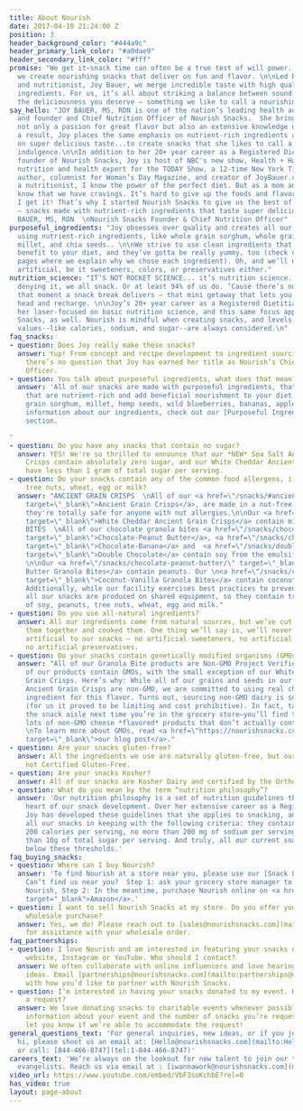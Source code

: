 ```yaml
---
title: About Nourish
date: 2017-04-10 21:24:00 Z
position: 3
header_background_color: "#444a9c"
header_primary_link_color: "#a0dae9"
header_secondary_link_color: "#fff"
promise: "We get it—snack time can often be a true test of will power. That’s why
  we create nourishing snacks that deliver on fun and flavor. \n\nLed by our founder
  and nutritionist, Joy Bauer, we merge incredible taste with high quality, purposeful
  ingredients. For us, it’s all about striking a balance between sound nutrition and
  the deliciousness you deserve – something we like to call a nourishing indulgence."
say_hello: "JOY BAUER, MS, RDN is one of the nation’s leading health authorities,
  and founder and Chief Nutrition Officer of Nourish Snacks.  She brings to the table
  not only a passion for great flavor but also an extensive knowledge of health. As
  a result, Joy places the same emphasis on nutrient-rich ingredients as she does
  on super delicious taste...to create snacks that she likes to call a nourishing
  indulgence.\n\nIn addition to her 20+ year career as a Registered Dietitian and
  founder of Nourish Snacks, Joy is host of NBC's new show, Health + Happiness, the
  nutrition and health expert for the TODAY Show, a 12-time New York Times best-selling
  author, columnist for Woman’s Day Magazine, and creator of JoyBauer.com.\n\n“As
  a nutritionist, I know the power of the perfect diet. But as a mom and foodie, I
  know that we have cravings. It’s hard to give up the foods and flavors we love –
  I get it! That’s why I started Nourish Snacks to give us the best of both worlds
  – snacks made with nutrient-rich ingredients that taste super delicious.”  \n\n~JOY
  BAUER, MS, RDN  \nNourish Snacks Founder & Chief Nutrition Officer"
purposeful_ingredients: "Joy obsesses over quality and creates all our snack recipes
  using nutrient-rich ingredients, like whole grain sorghum, whole grain oats, quinoa,
  millet, and chia seeds.. \n\nWe strive to use clean ingredients that add nutritive
  benefit to your diet, and they’ve gotta be really yummy, too (check out our product
  pages where we explain why we chose each ingredient). Oh, and we’ll never add anything
  artificial, be it sweeteners, colors, or preservatives either."
nutrition_science: "IT’S NOT ROCKET SCIENCE... it’s nutrition science. There’s no
  denying it, we all snack. Or at least 94% of us do. ‘Cause there’s nothing like
  that moment a snack break delivers – that mini getaway that lets you clear your
  head and recharge. \n\nJoy’s 20+ year career as a Registered Dietitian has kept
  her laser-focused on basic nutrition science, and this same focus applies at Nourish
  Snacks, as well. Nourish is mindful when creating snacks, and levels of key nutritional
  values--like calories, sodium, and sugar--are always considered.\n"
faq_snacks:
- question: Does Joy really make these snacks?
  answer: Yup! From concept and recipe development to ingredient sourcing and production,
    there’s no question that Joy has earned her title as Nourish’s Chief Nutrition
    Officer.
- question: You talk about purposeful ingredients, what does that mean?
  answer: 'All of our snacks are made with purposeful ingredients, that is, ingredients
    that are nutrient-rich and add beneficial nourishment to your diet (think: whole
    grain sorghum, millet, hemp seeds, wild blueberries, bananas, apples). For specific
    information about our ingredients, check out our [Purposeful Ingredients](/about#beliefs)
    section.

'
- question: Do you have any snacks that contain no sugar?
  answer: YES! We're so thrilled to announce that our *NEW* Sea Salt Ancient Grain
    Crisps contain absolutely zero sugar, and our White Cheddar Ancient Grain Crisps
    have less than 1 gram of total sugar per serving.
- question: Do your snacks contain any of the common food allergens, i.e. soy, peanuts,
    tree nuts, wheat, egg or milk?
  answer: "ANCIENT GRAIN CRISPS  \nAll of our <a href=\"/snacks/#ancient-grain/\"
    target=\"_blank\">Ancient Grain Crisps</a>, are made in a nut-free facility, so
    they're totally safe for anyone with nut allergies.\n\nOur <a href=\"/snacks/white-cheddar/\"
    target=\"_blank\">White Cheddar Ancient Grain Crisps</a> contain milk.\n\nGRANOLA
    BITES  \nAll of our chocolate granola bites <a href=\"/snacks/chocolate-peanut-butter/\"
    target=\"_blank\">Chocolate-Peanut Butter</a>, <a href=\"/snacks/chocolate-banana/\"
    target=\"_blank\">Chocolate-Banana</a> and  <a href=\"/snacks/double-chocolate/\"
    target=\"_blank\">Double Chocolate</a> contain soy from the emulsifier, soy lecithin.
    \n\nOur <a href=\"/snacks/chocolate-peanut-butter/\" target=\"_blank\">Chocolate-Peanut
    Butter Granola Bites</a> contain peanuts. Our \n<a href=\"/snacks/coconut-vanilla/\"
    target=\"_blank\">Coconut-Vanilla Granola Bites</a> contain coconut, a tree nut.
    Additionally, while our facility exercises best practices to prevent cross-contamination,
    all our snacks are produced on shared equipment, so they contain trace amounts
    of soy, peanuts, tree nuts, wheat, egg and milk."
- question: Do you use all-natural ingredients?
  answer: All our ingredients come from natural sources, but we’ve cut them up, mixed
    them together and cooked them. One thing we’ll say is, we’ll never add anything
    artificial to our snacks – no artificial sweeteners, no artificial colors, and
    no artificial preservatives.
- question: Do your snacks contain genetically modified organisms (GMOs)?
  answer: "All of our Granola Bite products are Non-GMO Project Verified.\n\nNone
    of our products contain GMOs, with the small exception of our White Cheddar Ancient
    Grain Crisps. Here’s why: While all of our grains and seeds in our White Cheddar
    Ancient Grain Crisps are non-GMO, we are committed to using real cheese as an
    ingredient for this flavor. Turns out, sourcing non-GMO dairy is somewhat difficult
    (for us it proved to be limiting and cost prohibitive). In fact, take a look in
    the snack aisle next time you’re in the grocery store—you’ll find that there are
    lots of non-GMO cheese *flavored* products that don’t actually contain real cheese.\n
    \nTo learn more about GMOs, read <a href=\"https://nourishsnacks.com/posts/whats-the-deal-with-gmos/\"
    target=\"_blank\">our blog post</a>."
- question: Are your snacks gluten-free?
  answer: All the ingredients we use are naturally gluten-free, but our snacks are
    not Certified Gluten-Free.
- question: Are your snacks Kosher?
  answer: All of our snacks are Kosher Dairy and certified by the Orthodox Union (OU).
- question: What do you mean by the term “nutrition philosophy”?
  answer: 'Our nutrition philosophy is a set of nutrition guidelines that lie at the
    heart of our snack development. Over her extensive career as a Registered Dietitian,
    Joy has developed these guidelines that she applies to snacking, and has created
    all our snacks in keeping with the following criteria: they contain no more than
    200 calories per serving, no more than 200 mg of sodium per serving, and no more
    than 10g of total sugar per serving. And truly, all our current snacks fall well
    below these thresholds.'
faq_buying_snacks:
- question: Where can I buy Nourish?
  answer: 'To find Nourish at a store near you, please use our [Snack Locator](/locator).
    Can’t find us near you?  Step 1: ask your grocery store manager to start carrying
    Nourish, Step 2: In the meantime, purchase Nourish online on <a href="https://www.amazon.com/stores/page/D64280CE-8C4B-40C2-B50D-0C58E5B72679"
    target="_blank">Amazon</a>.'
- question: I want to sell Nourish Snacks at my store. Do you offer your snacks for
    wholesale purchase?
  answer: Yes, we do! Please reach out to [sales@nourishsnacks.com](mailto:sales@nourishsnacks.com)
    for assistance with your wholesale order.
faq_partnerships:
- question: I love Nourish and am interested in featuring your snacks on my blog,
    website, Instagram or YouTube. Who should I contact?
  answer: We often collaborate with online influencers and love hearing your creative
    ideas. Email [partnerships@nourishsnacks.com](mailto:partnerships@nourishsnacks.com)
    with how you’d like to partner with Nourish Snacks.
- question: I’m interested in having your snacks donated to my event. How can I make
    a request?
  answer: We love donating snacks to charitable events whenever possible. Please email [info@nourishsnacks.com](mailto:info@nourishsnacks.com) with
    information about your event and the number of snacks you’re requesting. We’ll
    let you know if we’re able to accommodate the request!
general_questions_text: 'For general inquiries, new ideas, or if you just wanna say
  hi, please shoot us an email at: [Hello@nourishsnacks.com](mailto:Hello@nourishsnacks.com)
  or call: [844-466-8747](tel:1-844-466-8747)'
careers_text: 'We’re always on the lookout for new talent to join our team of snack
  evangelists. Reach us via email at : [iwannawork@nourishsnacks.com](mailto:iwannawork@nourishsnacks.com)'
video_url: https://www.youtube.com/embed/VbF3soKchbE?rel=0
has_video: true
layout: page-about
---
```


